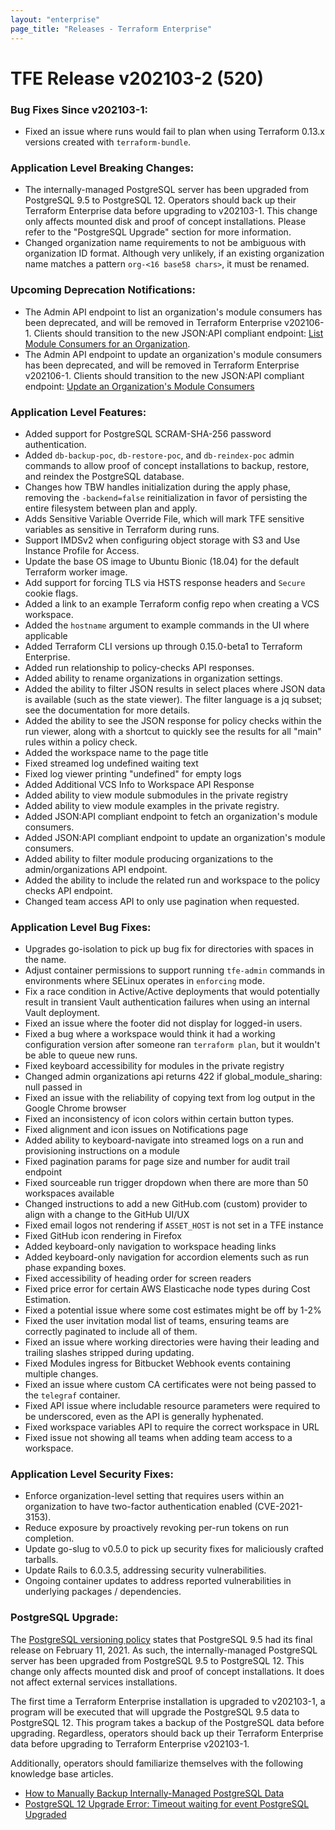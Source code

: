 ```yaml
---
layout: "enterprise"
page_title: "Releases - Terraform Enterprise"
---
```


# TFE Release v202103-2 (520)

### Bug Fixes Since v202103-1:

* Fixed an issue where runs would fail to plan when using Terraform 0.13.x versions created with `terraform-bundle`.

### Application Level Breaking Changes:
* The internally-managed PostgreSQL server has been upgraded from PostgreSQL 9.5 to PostgreSQL 12. Operators should back up their Terraform Enterprise data before upgrading to v202103-1. This change only affects mounted disk and proof of concept installations. Please refer to the "PostgreSQL Upgrade" section for more information.
* Changed organization name requirements to not be ambiguous with organization ID format. Although very unlikely, if an existing organization name matches a pattern `org-<16 base58 chars>`, it must be renamed.


### Upcoming Deprecation Notifications:
* The Admin API endpoint to list an organization's module consumers has been deprecated, and will be removed in Terraform Enterprise v202106-1. Clients should transition to the new JSON:API compliant endpoint: [List Module Consumers for an Organization](https://www.terraform.io/docs/cloud/api/admin/organizations.html#list-module-consumers-for-an-organization).
* The Admin API endpoint to update an organization's module consumers has been deprecated, and will be removed in Terraform Enterprise v202106-1. Clients should transition to the new JSON:API compliant endpoint: [Update an Organization's Module Consumers](https://www.terraform.io/docs/cloud/api/admin/organizations.html#update-an-organization-39-s-module-consumers)


### Application Level Features:

* Added support for PostgreSQL SCRAM-SHA-256 password authentication.
* Added `db-backup-poc`, `db-restore-poc`, and `db-reindex-poc` admin commands to allow proof of concept installations to backup, restore, and reindex the PostgreSQL database.
* Changes how TBW handles initialization during the apply phase, removing the `-backend=false` reinitialization in favor of persisting the entire filesystem between plan and apply.
* Adds Sensitive Variable Override File, which will mark TFE sensitive variables as sensitive in Terraform during runs.
* Support IMDSv2 when configuring object storage with S3 and Use Instance Profile for Access.
* Update the base OS image to Ubuntu Bionic (18.04) for the default Terraform worker image.
* Add support for forcing TLS via HSTS response headers and `Secure` cookie flags.
* Added a link to an example Terraform config repo when creating a VCS workspace.
* Added the `hostname` argument to example commands in the UI where applicable
* Added Terraform CLI versions up through 0.15.0-beta1 to Terraform Enterprise.
* Added run relationship to policy-checks API responses.
* Added ability to rename organizations in organization settings.
* Added the ability to filter JSON results in select places where JSON data is available (such as the state viewer). The filter language is a jq subset; see the documentation for more details.
* Added the ability to see the JSON response for policy checks within the run viewer, along with a shortcut to quickly see the results for all "main" rules within a policy check.
* Added the workspace name to the page title
* Fixed streamed log undefined waiting text
* Fixed log viewer printing "undefined" for empty logs
* Added Additional VCS Info to Workspace API Response
* Added ability to view module submodules in the private registry
* Added ability to view module examples in the private registry.
* Added JSON:API compliant endpoint to fetch an organization's module consumers.
* Added JSON:API compliant endpoint to update an organization's module consumers.
* Added ability to filter module producing organizations to the admin/organizations API endpoint.
* Added the ability to include the related run and workspace to the policy checks API endpoint.
* Changed team access API to only use pagination when requested.


### Application Level Bug Fixes:

* Upgrades go-isolation to pick up bug fix for directories with spaces in the name.
* Adjust container permissions to support running `tfe-admin` commands in environments where SELinux operates in `enforcing` mode.
* Fix a race condition in Active/Active deployments that would potentially result in transient Vault authentication failures when using an internal Vault deployment.
* Fixed an issue where the footer did not display for logged-in users.
* Fixed a bug where a workspace would think it had a working configuration version after someone ran `terraform plan`, but it wouldn't be able to queue new runs.
* Fixed keyboard accessibility for modules in the private registry
* Changed admin organizations api returns 422 if global_module_sharing: null passed in
* Fixed an issue with the reliability of copying text from log output in the Google Chrome browser
* Fixed an inconsistency of icon colors within certain button types.
* Fixed alignment and icon issues on Notifications page
* Added ability to keyboard-navigate into streamed logs on a run and provisioning instructions on a module
* Fixed pagination params for page size and number for audit trail endpoint
* Fixed sourceable run trigger dropdown when there are more than 50 workspaces available
* Changed instructions to add a new GitHub.com (custom) provider to align with a change to the GitHub UI/UX
* Fixed email logos not rendering if `ASSET_HOST` is not set in a TFE instance
* Fixed GitHub icon rendering in Firefox
* Added keyboard-only navigation to workspace heading links
* Added keyboard-only navigation for accordion elements such as run phase expanding boxes.
* Fixed accessibility of heading order for screen readers
* Fixed price error for certain AWS Elasticache node types during Cost Estimation.
* Fixed a potential issue where some cost estimates might be off by 1-2%
* Fixed the user invitation modal list of teams, ensuring teams are correctly paginated to include all of them.
* Fixed an issue where working directories were having their leading and trailing slashes stripped during updating.
* Fixed Modules ingress for Bitbucket Webhook events containing multiple changes.
* Fixed an issue where custom CA certificates were not being passed to the `telegraf` container.
* Fixed API issue where includable resource parameters were required to be underscored, even as the API is generally hyphenated.
* Fixed workspace variables API to require the correct workspace in URL
* Fixed issue not showing all teams when adding team access to a workspace.

### Application Level Security Fixes:
* Enforce organization-level setting that requires users within an organization to have two-factor authentication enabled (CVE-2021-3153).
* Reduce exposure by proactively revoking per-run tokens on run completion.
* Update go-slug to v0.5.0 to pick up security fixes for maliciously crafted tarballs.
* Update Rails to 6.0.3.5, addressing security vulnerabilities.
* Ongoing container updates to address reported vulnerabilities in underlying packages / dependencies.

### PostgreSQL Upgrade:

The [PostgreSQL versioning policy](https://www.postgresql.org/support/versioning/) states that PostgreSQL 9.5 had its final release on February 11, 2021. As such, the internally-managed PostgreSQL server has been upgraded from PostgreSQL 9.5 to PostgreSQL 12. This change only affects mounted disk and proof of concept installations. It does not affect external services installations.

The first time a Terraform Enterprise installation is upgraded to v202103-1, a program will be executed that will upgrade the PostgreSQL 9.5 data to PostgreSQL 12. This program takes a backup of the PostgreSQL data before upgrading. Regardless, operators should back up their Terraform Enterprise data before upgrading to Terraform Enterprise v202103-1.

Additionally, operators should familiarize themselves with the following knowledge base articles.

- [How to Manually Backup Internally-Managed PostgreSQL Data](https://support.hashicorp.com/hc/en-us/articles/1500003527861)
- [PostgreSQL 12 Upgrade Error: Timeout waiting for event PostgreSQL Upgraded](https://support.hashicorp.com/hc/en-us/articles/1500003501501)